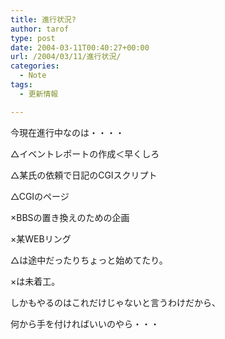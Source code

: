 ```yaml
---
title: 進行状況?
author: tarof
type: post
date: 2004-03-11T00:40:27+00:00
url: /2004/03/11/進行状況/
categories:
  - Note
tags:
  - 更新情報

---
```

今現在進行中なのは・・・・

△イベントレポートの作成＜早くしろ
  
△某氏の依頼で日記のCGIスクリプト
  
△CGIのページ
  
×BBSの置き換えのための企画
  
×某WEBリング

△は途中だったりちょっと始めてたり。
  
×は未着工。
  
しかもやるのはこれだけじゃないと言うわけだから、
  
何から手を付ければいいのやら・・・